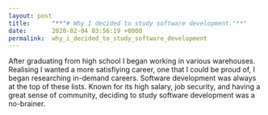 ```yaml
---
layout: post
title:      "**"# Why I decided to study software development."**"
date:       2020-02-04 03:56:19 +0000
permalink:  why_i_decided_to_study_software_development
---
```




 After graduating from high school I began working in various warehouses.  Realising I wanted a more satisfiying career,  one that I could be proud of,  I began researching in-demand careers.  Software development was always at the top of these lists.  Known for its high salary,  job security,  and having a great sense of community, deciding to study software development was a no-brainer.
